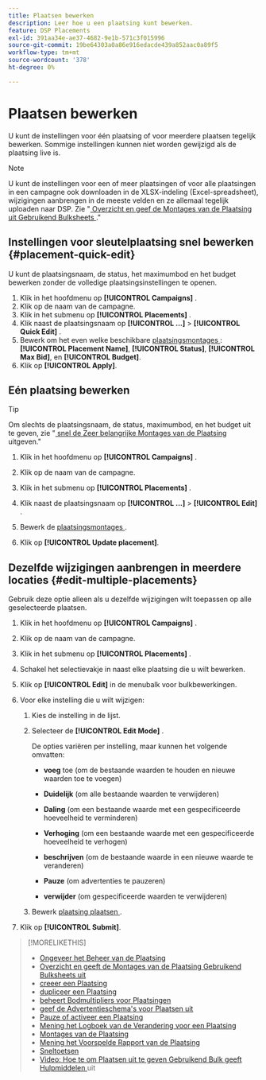 ```yaml
---
title: Plaatsen bewerken
description: Leer hoe u een plaatsing kunt bewerken.
feature: DSP Placements
exl-id: 391aa34e-ae37-4682-9e1b-571c3f015996
source-git-commit: 19be64303a0a86e916edacde439a852aac0a89f5
workflow-type: tm+mt
source-wordcount: '378'
ht-degree: 0%

---
```


# Plaatsen bewerken

U kunt de instellingen voor één plaatsing of voor meerdere plaatsen tegelijk bewerken. Sommige instellingen kunnen niet worden gewijzigd als de plaatsing live is.

<!-- Some placements don't have these options. Clarify which placement types aren't eligible -- is it PG placements, or all placements using private inventory? And anything else? -->

>[!NOTE]
>
>U kunt de instellingen voor een of meer plaatsingen of voor alle plaatsingen in een campagne ook downloaden in de XLSX-indeling (Excel-spreadsheet), wijzigingen aanbrengen in de meeste velden en ze allemaal tegelijk uploaden naar DSP. Zie &quot;[ Overzicht en geef de Montages van de Plaatsing uit Gebruikend Bulksheets ](placement-qa.md).&quot;

## Instellingen voor sleutelplaatsing snel bewerken {#placement-quick-edit}

U kunt de plaatsingsnaam, de status, het maximumbod en het budget bewerken zonder de volledige plaatsingsinstellingen te openen.

1. Klik in het hoofdmenu op **[!UICONTROL Campaigns]** .
1. Klik op de naam van de campagne.
1. Klik in het submenu op **[!UICONTROL Placements]** .
1. Klik naast de plaatsingsnaam op **[!UICONTROL ...]** > **[!UICONTROL Quick Edit]** .
1. Bewerk om het even welke beschikbare [ plaatsingsmontages ](placement-settings.md): **[!UICONTROL Placement Name]**, **[!UICONTROL Status]**, **[!UICONTROL Max Bid]**, en **[!UICONTROL Budget]**.
1. Klik op **[!UICONTROL Apply]**.

## Eén plaatsing bewerken

>[!TIP]
>
> Om slechts de plaatsingsnaam, de status, maximumbod, en het budget uit te geven, zie &quot;[ snel de Zeer belangrijke Montages van de Plaatsing ](#placement-quick-edit) uitgeven.&quot;

1. Klik in het hoofdmenu op **[!UICONTROL Campaigns]** .

1. Klik op de naam van de campagne.

1. Klik in het submenu op **[!UICONTROL Placements]** .

1. Klik naast de plaatsingsnaam op **[!UICONTROL ...]** > **[!UICONTROL Edit]** .

1. Bewerk de [ plaatsingsmontages ](placement-settings.md).

1. Klik op **[!UICONTROL Update placement]**.

## Dezelfde wijzigingen aanbrengen in meerdere locaties {#edit-multiple-placements}

Gebruik deze optie alleen als u dezelfde wijzigingen wilt toepassen op alle geselecteerde plaatsen.

1. Klik in het hoofdmenu op **[!UICONTROL Campaigns]** .

1. Klik op de naam van de campagne.

1. Klik in het submenu op **[!UICONTROL Placements]** .

1. Schakel het selectievakje in naast elke plaatsing die u wilt bewerken.

1. Klik op **[!UICONTROL Edit]** in de menubalk voor bulkbewerkingen.

1. Voor elke instelling die u wilt wijzigen:

   1. Kies de instelling in de lijst.

   1. Selecteer de **[!UICONTROL Edit Mode]** .

      De opties variëren per instelling, maar kunnen het volgende omvatten:

      * **voeg** toe (om de bestaande waarden te houden en nieuwe waarden toe te voegen)

      * **Duidelijk** (om alle bestaande waarden te verwijderen)

      * **Daling** (om een bestaande waarde met een gespecificeerde hoeveelheid te verminderen)

      * **Verhoging** (om een bestaande waarde met een gespecificeerde hoeveelheid te verhogen)

      * **beschrijven** (om de bestaande waarde in een nieuwe waarde te veranderen)

      * **Pauze** (om advertenties te pauzeren)

      * **verwijder** (om gespecificeerde waarden te verwijderen)

   1. Bewerk [ plaatsing plaatsen ](placement-settings.md).

1. Klik op **[!UICONTROL Submit]**.

>[!MORELIKETHIS]
>
>* [ Ongeveer het Beheer van de Plaatsing ](placement-about.md)
>* [ Overzicht en geeft de Montages van de Plaatsing Gebruikend Bulksheets uit ](placement-qa.md)
>* [ creeer een Plaatsing ](placement-create.md)
>* [ dupliceer een Plaatsing ](placement-duplicate.md)
>* [ beheert Bodmultipliers voor Plaatsingen ](placement-manage-bid-multipliers.md)
>* [ geef de Advertentieschema&#39;s voor Plaatsen uit ](placement-edit-ad-schedule.md)
>* [ Pauze of activeer een Plaatsing ](placement-pause-activate.md)
>* [ Mening het Logboek van de Verandering voor een Plaatsing ](placement-change-log.md)
>* [ Montages van de Plaatsing ](placement-settings.md)
>* [ Mening het Voorspelde Rapport van de Plaatsing ](/help/dsp/campaign-management/reports/placement-forecast.md)
>* [ Sneltoetsen ](/help/dsp/campaign-management/reports/keyboard-shortcuts.md)
>* [ Video: Hoe te om Plaatsen uit te geven Gebruikend Bulk geeft Hulpmiddelen ](https://experienceleague.adobe.com/docs/advertising-learn/tutorials/dsp/bulk-edit-placement-tools.html) uit
